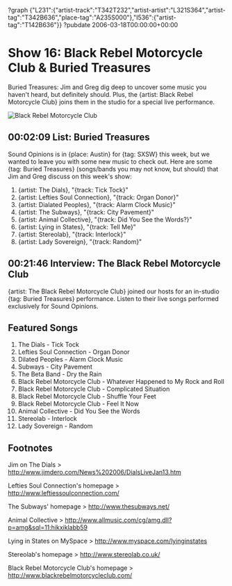 ?graph {"L231":{"artist-track":"T342T232","artist-artist":"L321S364","artist-tag":"T342B636","place-tag":"A235S000"},"I536":{"artist-tag":"T142B636"}}
?pubdate 2006-03-18T00:00:00+00:00

# Show 16: Black Rebel Motorcycle Club & Buried Treasures
Buried Treasures: Jim and Greg dig deep to uncover some music you haven't heard, but definitely should. Plus, the {artist: Black Rebel Motorcycle Club} joins them in the studio for a special live performance. 

![Black Rebel Motorcycle Club](http://static.soundopinions.org/images/2006/brmc.jpg)

## 00:02:09 List: Buried Treasures
Sound Opinions is in {place: Austin} for {tag: SXSW} this week, but we wanted to leave you with some new music to check out. Here are some {tag: Buried Treasures} (songs/bands you may not know, but should) that Jim and Greg discuss on this week's show:

1. {artist: The Dials}, "{track: Tick Tock}" 
2. {artist: Lefties Soul Connection}, "{track: Organ Donor}"
3. {artist: Dialated Peoples}, "{track: Alarm Clock Music}"
4. {artist: The Subways}, "{track: City Pavement}"
5. {artist: Animal Collective}, "{track: Did You See the Words?}"
6. {artist: Lying in States}, "{track: Tell Me}"
7. {artist: Stereolab}, "{track: Interlock}"
8. {artist: Lady Sovereign}, "{track: Random}"

## 00:21:46 Interview: The Black Rebel Motorcycle Club
{artist: The Black Rebel Motorcycle Club} joined our hosts for an in-studio {tag: Buried Treasures} performance. Listen to their live songs performed exclusively for Sound Opinions.

## Featured Songs
1. The Dials - Tick Tock
2. Lefties Soul Connection - Organ Donor
3. Dilated Peoples - Alarm Clock Music
4. Subways - City Pavement
5. The Beta Band - Dry the Rain
6. Black Rebel Motorcycle Club - Whatever Happened to My Rock and Roll
7. Black Rebel Motorcycle Club - Complicated Situation
8. Black Rebel Motorcycle Club - Shuffle Your Feet
9. Black Rebel Motorcycle Club - Feel It Now
10. Animal Collective - Did You See the Words
11. Stereolab - Interlock
12. Lady Sovereign - Random

## Footnotes
Jim on The Dials > http://www.jimdero.com/News%202006/DialsLiveJan13.htm

Lefties Soul Connection's homepage > http://www.leftiessoulconnection.com/

The Subways' homepage > http://www.thesubways.net/

Animal Collective > http://www.allmusic.com/cg/amg.dll?p=amg&sql=11:hikxiklabb59

Lying in States on MySpace > http://www.myspace.com/lyinginstates

Stereolab's homepage > http://www.stereolab.co.uk/

Black Rebel Motorcycle Club's homepage > http://www.blackrebelmotorcycleclub.com/

